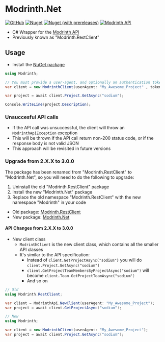 # Modrinth.Net

[![GitHub](https://img.shields.io/github/license/Zechiax/Modrinth.Net?style=for-the-badge)](https://github.com/Zechiax/Modrinth.Net)
[![Nuget](https://img.shields.io/nuget/v/Modrinth.Net?style=for-the-badge)](https://www.nuget.org/packages/Modrinth.Net)
[![Nuget (with prereleases)](https://img.shields.io/nuget/vpre/Modrinth.Net?label=NuGet%20Pre-release&style=for-the-badge)](https://www.nuget.org/packages/Modrinth.Net)
[![Modrinth API](https://img.shields.io/badge/Modrinth%20API-v2-449C59?style=for-the-badge)](https://docs.modrinth.com/api-spec/)

- C# Wrapper for the [Modrinth API](https://docs.modrinth.com/api-spec/)
- Previously known as "Modrinth.RestClient"

## Usage

- Install the [NuGet package](https://www.nuget.org/packages/Modrinth.Net)

```csharp
using Modrinth;

// You must provide a user-agent, and optionally an authentication token if you wish to access authenticated API endpoints
var client = new ModrinthClient(userAgent: "My_Awesome_Project" , token: "Your_Authentication_Token");

var project = await client.Project.GetAsync("sodium");

Console.WriteLine(project.Description);
```

### Unsuccesful API calls

- If the API call was unsuccessful, the client will throw an `ModrinthApiException` exception
- This will be thrown if the API call return non-200 status code, or if the response body is not valid JSON
- This approach will be revisited in future versions

### Upgrade from 2.X.X to 3.0.0

The package has been renamed from "Modrinth.RestClient" to "Modrinth.Net", so you will need to do the following to
upgrade:

1. Uninstall the old "Modrinth.RestClient" package
2. Install the new "Modrinth.Net" package
3. Replace the old namespace "Modrinth.RestClient" with the new namespace "Modrinth" in your code

- Old package: [Modrinth.RestClient](https://www.nuget.org/packages/Modrinth.RestClient)
- New package: [Modrinth.Net](https://www.nuget.org/packages/Modrinth.Net)

#### API Changes from 2.X.X to 3.0.0

- New client class
    - `ModrinthClient` is the new client class, which contains all the smaller API classes
    - It's similar to the API specification:
        - Instead of `client.GetProjectAsync("sodium")` you will do `client.Project.GetAsync("sodium")`
        - `client.GetProjectTeamMembersByProjectAsync("sodium")` will become `client.Team.GetProjectTeamAsync("sodium")`
        - And so on

```csharp
// Old
using Modrinth.RestClient;

var client = ModrinthApi.NewClient(userAgent: "My_Awesome_Project");
var project = await client.GetProjectAsync("sodium");

// New
using Modrinth;

var client = new ModrinthClient(userAgent: "My_Awesome_Project");
var project = await client.Project.GetAsync("sodium");
```